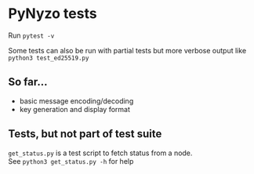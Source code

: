 # PyNyzo tests

Run `pytest -v`

Some tests can also be run with partial tests but more verbose output like `python3 test_ed25519.py`

## So far...

- basic message encoding/decoding
- key generation and display format

## Tests, but not part of test suite

`get_status.py` is a test script to fetch status from a node.    
See `python3 get_status.py -h` for help
